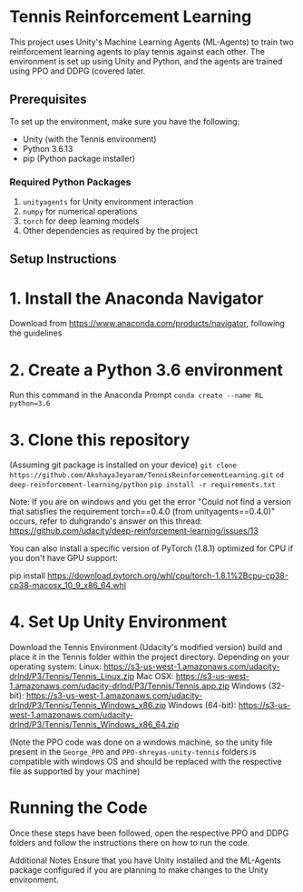 # Tennis Reinforcement Learning

This project uses Unity's Machine Learning Agents (ML-Agents) to train two reinforcement learning agents to play tennis against each other. The environment is set up using Unity and Python, and the agents are trained using PPO and DDPG (covered later.

## Prerequisites

To set up the environment, make sure you have the following:

- Unity (with the Tennis environment)
- Python 3.6.13
- pip (Python package installer)

### Required Python Packages

1. `unityagents` for Unity environment interaction
2. `numpy` for numerical operations
3. `torch` for deep learning models
4. Other dependencies as required by the project

## Setup Instructions

# 1. Install the Anaconda Navigator
Download from https://www.anaconda.com/products/navigator, following the guidelines

# 2. Create a Python 3.6 environment
Run this command in the Anaconda Prompt ```conda create --name RL python=3.6```

# 3. Clone this repository
(Assuming git package is installed on your device) 
```git clone https://github.com/AkshayaJeyaram/TennisReinforcementLearning.git```
```cd deep-reinforcement-learning/python```
```pip install -r requirements.txt```

Note: If you are on windows and you get the error "Could not find a version that satisfies the requirement torch==0.4.0 (from unityagents==0.4.0)" occurs, refer to duhgrando's answer on this thread:
https://github.com/udacity/deep-reinforcement-learning/issues/13

You can also install a specific version of PyTorch (1.8.1) optimized for CPU if you don't have GPU support:

pip install https://download.pytorch.org/whl/cpu/torch-1.8.1%2Bcpu-cp38-cp38-macosx_10_9_x86_64.whl

# 4. Set Up Unity Environment

Download the Tennis Environment (Udacity's modified version) build and place it in the Tennis folder within the project directory. Depending on your operating system:
Linux: https://s3-us-west-1.amazonaws.com/udacity-drlnd/P3/Tennis/Tennis_Linux.zip
Mac OSX: https://s3-us-west-1.amazonaws.com/udacity-drlnd/P3/Tennis/Tennis.app.zip
Windows (32-bit): https://s3-us-west-1.amazonaws.com/udacity-drlnd/P3/Tennis/Tennis_Windows_x86.zip
Windows (64-bit): https://s3-us-west-1.amazonaws.com/udacity-drlnd/P3/Tennis/Tennis_Windows_x86_64.zip

(Note the PPO code was done on a windows machine, so the unity file present in the ```George_PPO``` and ```PPO-shreyas-unity-tennis``` folders is compatible with windows OS and should be replaced with the respective file as supported by your machine)

# Running the Code
Once these steps have been followed, open the respective PPO and DDPG folders and follow the instructions there on how to run the code.

Additional Notes
Ensure that you have Unity installed and the ML-Agents package configured if you are planning to make changes to the Unity environment.

